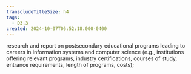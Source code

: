 ```yaml
---
transcludeTitleSize: h4
tags:
  - D3.3
created: 2024-10-07T06:52:18.000-0400
---
```

research and report on postsecondary educational programs leading to careers in information systems and computer science (e.g., institutions offering relevant programs, industry certifications, courses of study, entrance requirements, length of programs, costs);
